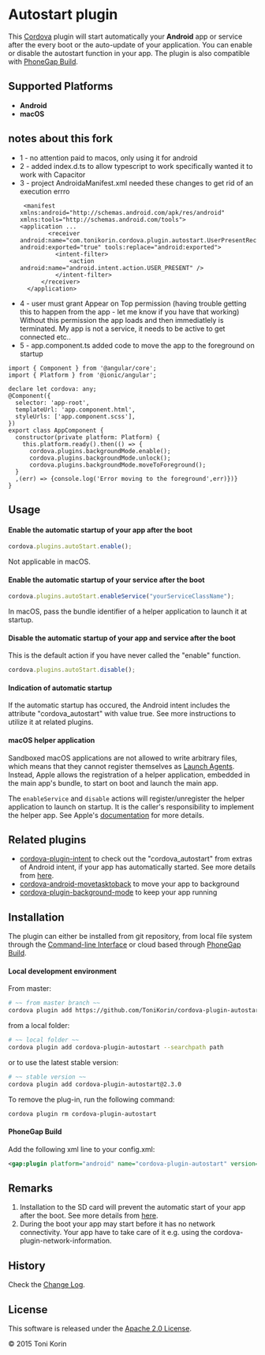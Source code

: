 # Autostart plugin #
This [Cordova][cordova] plugin will start automatically your __Android__ app or service after the every boot or the auto-update of your application. You can enable or disable the autostart function in your app. The plugin is also compatible with [PhoneGap Build][PGB].

## Supported Platforms ##
- __Android__
- __macOS__

## notes about this fork ##
- 1 - no attention paid to macos, only using it for android
- 2 - added index.d.ts to allow typescript to work specifically wanted it to work with Capacitor
- 3 - project AndroidaManifest.xml needed these changes to get rid of an execution errro
  ```
   <manifest xmlns:android="http://schemas.android.com/apk/res/android" xmlns:tools="http://schemas.android.com/tools">
  <application ...
          <receiver android:name="com.tonikorin.cordova.plugin.autostart.UserPresentReceiver" android:exported="true" tools:replace="android:exported">
            <intent-filter>
                <action android:name="android.intent.action.USER_PRESENT" />
            </intent-filter>
        </receiver>
    </application>
  ```
- 4 - user must grant Appear on Top permission (having trouble getting this to happen from the app - let me know if you have that working)  Without this permission the app loads and then immediatlely is terminated.  My app is not a service, it needs to be active to get connected etc..
 - 5 - app.component.ts added code to move the app to the foreground on startup
```
import { Component } from '@angular/core';
import { Platform } from '@ionic/angular';

declare let cordova: any;
@Component({
  selector: 'app-root',
  templateUrl: 'app.component.html',
  styleUrls: ['app.component.scss'],
})
export class AppComponent {
  constructor(private platform: Platform) {
    this.platform.ready().then(() => {
      cordova.plugins.backgroundMode.enable();
      cordova.plugins.backgroundMode.unlock();
      cordova.plugins.backgroundMode.moveToForeground();
  }
  ,(err) => {console.log('Error moving to the foreground',err)})}
}
```

## Usage ##

#### Enable the automatic startup of your app after the boot ####
```javascript
cordova.plugins.autoStart.enable();
```
Not applicable in macOS.
#### Enable the automatic startup of your service after the boot ####
```javascript
cordova.plugins.autoStart.enableService("yourServiceClassName");
```
In macOS, pass the bundle identifier of a helper application to launch it at startup.
#### Disable the automatic startup of your app and service after the boot ####
This is the default action if you have never called the "enable" function.
```javascript
cordova.plugins.autoStart.disable();
```

#### Indication of automatic startup ####
If the automatic startup has occured, the Android intent includes the attribute "cordova_autostart" with value true. See more instructions to utilize it at related plugins.

#### macOS helper application
Sandboxed macOS applications are not allowed to write arbitrary files, which means that they cannot register themselves as [Launch Agents](https://developer.apple.com/library/content/documentation/MacOSX/Conceptual/BPSystemStartup/Chapters/CreatingLaunchdJobs.html). Instead, Apple allows the registration of a helper application, embedded in the main app's bundle, to start on boot and launch the main app.

The `enableService` and `disable` actions will register/unregister the helper application to launch on startup. It is the caller's responsibility to implement the helper app. See Apple's [documentation](https://developer.apple.com/library/content/documentation/MacOSX/Conceptual/BPSystemStartup/Chapters/CreatingLoginItems.html) for more details.

## Related plugins ##
- [cordova-plugin-intent][plugin-intent] to check out the "cordova_autostart" from extras of Android intent, if your app has automatically started. See more details from [here][stackoverflow_2].
- [cordova-android-movetasktoback][plugin-movetasktoback] to move your app to background
- [cordova-plugin-background-mode][plugin-background-mode] to keep your app running

## Installation ##
The plugin can either be installed from git repository, from local file system through the [Command-line Interface][CLI] or cloud based through [PhoneGap Build][PGB].

#### Local development environment ####
From master:
```bash
# ~~ from master branch ~~
cordova plugin add https://github.com/ToniKorin/cordova-plugin-autostart.git
```
from a local folder:
```bash
# ~~ local folder ~~
cordova plugin add cordova-plugin-autostart --searchpath path
```
or to use the latest stable version:
```bash
# ~~ stable version ~~
cordova plugin add cordova-plugin-autostart@2.3.0
```

To remove the plug-in, run the following command:
```bash
cordova plugin rm cordova-plugin-autostart
```

#### PhoneGap Build ####
Add the following xml line to your config.xml:
```xml
<gap:plugin platform="android" name="cordova-plugin-autostart" version="2.3.0" source="npm"/>
```

## Remarks ##
1. Installation to the SD card will prevent the automatic start of your app after the boot. See more details from [here][stackoverflow_1].
2. During the boot your app may start before it has no network connectivity. Your app have to take care of it e.g. using the cordova-plugin-network-information.

## History ##
Check the [Change Log][changelog].

## License ##

This software is released under the [Apache 2.0 License][apache2_license].

© 2015 Toni Korin

[cordova]: https://cordova.apache.org
[CLI]: http://cordova.apache.org/docs/en/edge/guide_cli_index.md.html#The%20Command-line%20Interface
[PGB]: http://docs.build.phonegap.com/en_US/index.html
[PGB_plugin]: https://build.phonegap.com/
[changelog]: https://github.com/ToniKorin/cordova-plugin-autostart/blob/master/CHANGELOG.md
[apache2_license]: http://opensource.org/licenses/Apache-2.0
[stackoverflow_1]: http://stackoverflow.com/questions/9556944/broadcastreceiver-not-working-when-app-is-installed-on-sd-card
[stackoverflow_2]: https://stackoverflow.com/questions/39218893/get-extras-in-cordova-app
[plugin-intent]: https://github.com/napolitano/cordova-plugin-intent
[plugin-movetasktoback]: https://github.com/mayflower/cordova-android-movetasktoback
[plugin-background-mode]: https://github.com/katzer/cordova-plugin-background-mode

